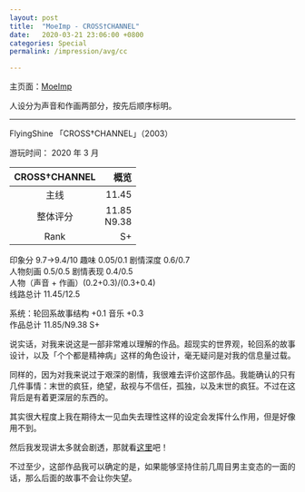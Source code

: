```yaml
---
layout: post
title:  "MoeImp - CROSS†CHANNEL"
date:   2020-03-21 23:06:00 +0800
categories: Special
permalink: /impression/avg/cc

---
```


主页面：[MoeImp](http://yoro.xyz/impression/avg)

人设分为声音和作画两部分，按先后顺序标明。

---

FlyingShine 「CROSS†CHANNEL」（2003）

游玩时间： 2020 年 3 月

| CROSS†CHANNEL | 概览 |
| :---------------: |---: |
| 主线 |  11.45 |
| 整体评分 | 11.85<br />N9.38 |
|Rank|  S+  |

印象分 9.7→9.4/10 趣味 0.05/0.1 剧情深度 0.6/0.7<br />
人物刻画 0.5/0.5 剧情表现 0.4/0.5<br />
人物（声音 + 作画）(0.2+0.3)/(0.3+0.4)<br />
线路总计 11.45/12.5

系统：轮回系故事结构 +0.1 音乐 +0.3<br />
作品总计 11.85/N9.38 S+

说实话，对我来说这是一部非常难以理解的作品。超现实的世界观，轮回系的故事设计，以及「个个都是精神病」这样的角色设计，毫无疑问是对我的信息量过载。

同样的，因为对我来说过于艰深的剧情，我很难去评价这部作品。我能确认的只有几件事情：末世的疯狂，绝望，敌视与不信任，孤独，以及末世的疯狂。不过在这背后是有着更深层的东西的。

其实很大程度上我在期待太一见血失去理性这样的设定会发挥什么作用，但是好像用不到。

然后我发现讲太多就会剧透，那就看[这里](http://yoro.xyz/kawaiigirls/2020/03/21/cc.html)吧！

不过至少，这部作品我可以确定的是，如果能够坚持住前几周目男主变态的一面的话，那么后面的故事不会让你失望。
